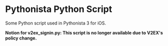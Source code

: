 # Pythonista Python Script

Some Python script used in Pythonista 3 for iOS.

**Notion for v2ex_signin.py: This script is no longer available due to V2EX's policy change.**
